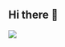 ## Hi there 👋

<!--
**nailauiuxdesign/nailauiuxdesign** is a ✨ _special_ ✨ repository because its `README.md` (this file) appears on your GitHub profile.

- 🔭 I know Python.
- 🌱 I’m currently learning GenAI.
- 👯 I’m looking to collaborate on GenAI and Agentic AI projects.
- 🤔 I’m looking for help with ...
- 💬 Ask me about ...
- 📫 How to reach me: https://www.linkedin.com/in/nailasuiuxdesign/
- ⚡ Fun fact: ...
-->
![](https://leetcard.jacoblin.cool/nailasadia?ext=contest)
